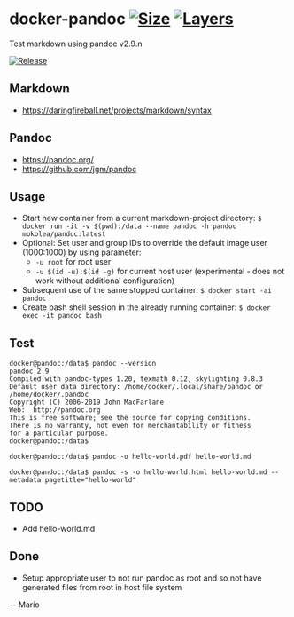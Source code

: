 # docker-pandoc [![Size](https://img.shields.io/microbadger/image-size/mokolea/pandoc.svg)](https://hub.docker.com/r/mokolea/pandoc) [![Layers](https://img.shields.io/microbadger/layers/mokolea/pandoc.svg)](https://hub.docker.com/r/mokolea/pandoc)

Test markdown using pandoc v2.9.n

[![Release](https://img.shields.io/github/release/Mokolea/docker-pandoc.svg)](https://github.com/Mokolea/docker-pandoc/releases)

## Markdown
 - https://daringfireball.net/projects/markdown/syntax

## Pandoc
 - https://pandoc.org/
 - https://github.com/jgm/pandoc

## Usage
 - Start new container from a current markdown-project directory: `$ docker run -it -v $(pwd):/data --name pandoc -h pandoc mokolea/pandoc:latest`
 - Optional: Set user and group IDs to override the default image user (1000:1000) by using parameter:
    - `-u root` for root user
    - `-u $(id -u):$(id -g)` for current host user (experimental - does not work without additional configuration)
 - Subsequent use of the same stopped container: `$ docker start -ai pandoc`
 - Create bash shell session in the already running container: `$ docker exec -it pandoc bash`

## Test
```
docker@pandoc:/data$ pandoc --version
pandoc 2.9
Compiled with pandoc-types 1.20, texmath 0.12, skylighting 0.8.3
Default user data directory: /home/docker/.local/share/pandoc or /home/docker/.pandoc
Copyright (C) 2006-2019 John MacFarlane
Web:  http://pandoc.org
This is free software; see the source for copying conditions.
There is no warranty, not even for merchantability or fitness
for a particular purpose.
docker@pandoc:/data$ 

docker@pandoc:/data$ pandoc -o hello-world.pdf hello-world.md

docker@pandoc:/data$ pandoc -s -o hello-world.html hello-world.md --metadata pagetitle="hello-world"
```

## TODO
 - Add hello-world.md

## Done
 - Setup appropriate user to not run pandoc as root and so not have generated files from root in host file system

-- Mario
